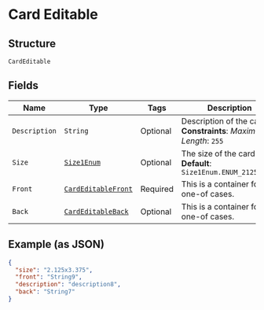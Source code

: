 
# Card Editable

## Structure

`CardEditable`

## Fields

| Name | Type | Tags | Description | Getter | Setter |
|  --- | --- | --- | --- | --- | --- |
| `Description` | `String` | Optional | Description of the card.<br>**Constraints**: *Maximum Length*: `255` | String getDescription() | setDescription(String description) |
| `Size` | [`Size1Enum`](../../doc/models/size-1-enum.md) | Optional | The size of the card<br>**Default**: `Size1Enum.ENUM_2125X3375` | Size1Enum getSize() | setSize(Size1Enum size) |
| `Front` | [`CardEditableFront`](../../doc/models/containers/card-editable-front.md) | Required | This is a container for one-of cases. | CardEditableFront getFront() | setFront(CardEditableFront front) |
| `Back` | [`CardEditableBack`](../../doc/models/containers/card-editable-back.md) | Optional | This is a container for one-of cases. | CardEditableBack getBack() | setBack(CardEditableBack back) |

## Example (as JSON)

```json
{
  "size": "2.125x3.375",
  "front": "String9",
  "description": "description8",
  "back": "String7"
}
```


